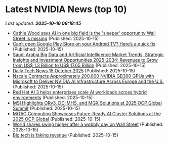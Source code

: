 # Latest NVIDIA News (top 10)
_Last updated: **2025-10-16 08:18:45**_

- [Cathie Wood says AI in one big field is the 'sleeper' opportunity Wall Street is missing](https://www.businessinsider.com/cathie-wood-ai-healthcare-market-sleeper-invest-ark-2025-10) (Published: 2025-10-15)
- [Can’t open Google Play Store on your Android TV? Here’s a quick fix](https://www.androidauthority.com/android-tv-google-play-store-error-fix-3607198/) (Published: 2025-10-15)
- [Saudi Arabia Big Data and Artificial Intelligence Market Trends, Strategic Insights and Investment Opportunities 2025-2034: Revenues to Grow from US$ 1.3 Billion to US$ 17.65 Billion](https://www.globenewswire.com/news-release/2025/10/15/3166837/28124/en/Saudi-Arabia-Big-Data-and-Artificial-Intelligence-Market-Trends-Strategic-Insights-and-Investment-Opportunities-2025-2034-Revenues-to-Grow-from-US-1-3-Billion-to-US-17-65-Billion.html) (Published: 2025-10-15)
- [Daily Tech News 15 October 2025](https://acecomments.mu.nu/?post=416886) (Published: 2025-10-15)
- [Nscale Contracts Approximately 200,000 NVIDIA GB300 GPUs with Microsoft to Deliver NVIDIA AI Infrastructure Across Europe and the U.S.](https://www.globenewswire.com/news-release/2025/10/15/3166823/0/en/Nscale-Contracts-Approximately-200-000-NVIDIA-GB300-GPUs-with-Microsoft-to-Deliver-NVIDIA-AI-Infrastructure-Across-Europe-and-the-U-S.html) (Published: 2025-10-15)
- [Red Hat AI 3 helps enterprises scale AI workloads across hybrid environments](https://www.helpnetsecurity.com/2025/10/15/red-hat-ai-3/) (Published: 2025-10-15)
- [MSI Highlights ORv3, DC-MHS, and MGX Solutions at 2025 OCP Global Summit](https://www.madshrimps.be/news/msi-highlights-orv3-dc-mhs-and-mgx-solutions-at-2025-ocp-global-summit/) (Published: 2025-10-15)
- [MiTAC Computing Showcases Future-Ready AI Cluster Solutions at the 2025 OCP Global](https://www.madshrimps.be/news/mitac-computing-showcases-future-ready-ai-cluster-solutions-at-the-2025-ocp-global/) (Published: 2025-10-15)
- [World shares swing higher after a wobbly day on Wall Street](https://abcnews.go.com/Business/wireStory/world-shares-swing-higher-after-wobbly-day-wall-126534474) (Published: 2025-10-15)
- [Big tech is faking revenue](https://www.madshrimps.be/news/big-tech-is-faking-revenue/) (Published: 2025-10-15)
